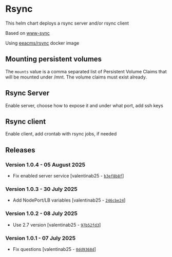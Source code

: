 # Rsync

This helm chart deploys a rsync server and/or rsync client

Based on [www-sync](https://github.com/eea/eea.rancher.catalog/tree/master/infra-templates/www-sync)

Using [eeacms/rsync](https://github.com/eea/eea.docker.rsync) docker image



## Mounting persistent volumes

The `mounts` value is a comma separated list of Persistent Volume Claims that will be mounted
under /mnt. The volume claims must exist already.

## Rsync Server 

Enable server, choose how to expose it and under what port, add ssh keys


## Rsync client

Enable client, add crontab with rsync jobs, if needed


## Releases

### Version 1.0.4 - 05 August 2025
- Fix enabled server service [valentinab25 - [`b3ef8b8f`](https://github.com/eea/helm-charts/commit/b3ef8b8f93ef0823fd7f0962c6b9450be475830a)]

### Version 1.0.3 - 30 July 2025
- Add NodePort/LB variables [valentinab25 - [`246cbe24`](https://github.com/eea/helm-charts/commit/246cbe24fef1e7d3ef8be8e0b69be9947fa30608)]

### Version 1.0.2 - 08 July 2025
- Use 2.7 version [valentinab25 - [`97b52fd3`](https://github.com/eea/helm-charts/commit/97b52fd319e4e970ba477f24003e2094726cd148)]

### Version 1.0.1 - 07 July 2025
- Fix questions [valentinab25 - [`0dd9368d`](https://github.com/eea/helm-charts/commit/0dd9368d1da562cfde72a36307288739183fa663)]

